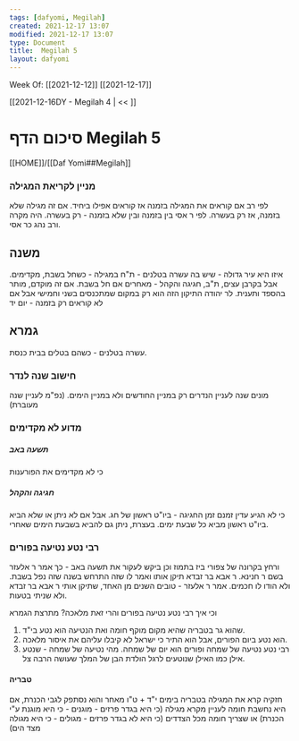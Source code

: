 ```yaml
---
tags: [dafyomi, Megilah] 
created: 2021-12-17 13:07
modified: 2021-12-17 13:07
type: Document
title:  Megilah 5
layout: dafyomi
---
```

Week Of: [[2021-12-12]]
[[2021-12-17]]

[[2021-12-16DY - Megilah 4 | << ]] 

# סיכום הדף  Megilah 5

[[HOME]]/[[Daf Yomi##Megilah]]

### מניין לקריאת המגילה
לפי רב אם קוראים את המגילה בזמנה אז קוראים אפילו ביחיד. אם זה מגילה שלא בזמנה, אז רק בעשרה.
לפי ר אסי בין בזמנה ובין שלא בזמנה - רק בעשרה.
היה מקרה ורב נהג כר אסי.
## משנה
איזו היא עיר גדולה - שיש בה עשרה בטלנים - ת"ח
במגילה  - כשחל בשבת, מקדימים. אבל בקרבן עצים, ת"ב, חגיגה והקהל - מאחרים אם חל בשבת.
אם זה מוקדם, מותר בהספד ותענית.
לר יהודה התיקון הזה הוא רק במקום שמתכנסים בשני וחמישי אבל אם לא קוראים רק בזמנה - יום יד

 ## גמרא
 עשרה בטלנים - כשהם בטלים בבית כנסת.
### חישוב שנה לנדר
מונים שנה לעניין הנדרים רק במניין החודשים ולא במניין הימים. (נפ"מ לעניין שנה מעוברת)
### מדוע לא מקדימים 
##### תשעה באב
כי לא מקדימים את הפורענות
##### חגיגה והקהל
כי לא הגיע עדין זמנם
זמן החגיגה - ביו"ט ראשון של חג. אבל אם לא ניתן או שלא הביא ביו"ט ראשון מביא כל שבעת ימים.
בעצרת, ניתן גם להביא בשבעת הימים שאחרי.

### רבי נטע נטיעה בפורים
ורחץ בקרונה של צפורי ביז בתמוז וכן ביקש לעקור את תשעה באב - כך אמר ר אלעזר בשם ר חנינא.
ר אבא בר זבדא תיקן אותו ואמר לו שזה התרחש בשנה שזה נפל בשבת. ולא הודו לו חכמים.
אמר ר אלעזר - טובים השנים מן האחד, שתיקן אותי ר אבא בר זבדא ולא שניתי בטעות.

וכי איך רבי נטע נטיעה בפורים והרי זאת מלאכה? מתרצת הגמרא 
1. שהוא גר בטבריה שהיא מקום  מוקף חומה  ואת הנטיעה הוא נטע בי"ד.
2. הוא נטע ביום הפורים, אבל הוא התיר כי ישראל לא קיבלו עליהם את איסור מלאכה.
3. רבי נטע נטיעה של שמחה ופורים הוא יום של שמחה.  מהי נטיעה של שמחה - שנטע אילן כמו האילן שנוטעים לרגל הולדת הבן של המלך שעושה הרבה צל.   
 
#### טבריה
חזקיה קרא את המגילה בטבריה בימים י"ד + ט"ו מאחר והוא נסתפק לגבי הכנרת, אם היא נחשבת חומה לעניין מקרא מגילה (כי היא בגדר פרזים - מוגנים - כי היא מוגנת ע"י הכנרת) או שצריך חומה מכל הצדדים (כי היא לא בגדר פרזים - מגולים - כי היא מגולה מצד הים)  